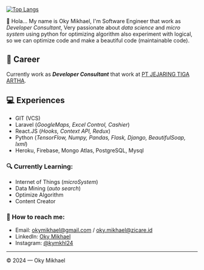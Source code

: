[![Top Langs](https://github-readme-stats.vercel.app/api/top-langs/?username=okymikhael&layout=compact)](https://github.com/okymikhael)
<br>

👋 Hola... My name is Oky Mikhael, I'm Software Engineer that work as _Developer Consultant_, Very passionate about _data science_ and _micro system_ using python for optimizing algorithm also experiment with logical, so we can optimize code and make a beautiful code (maintainable code). 

## 💼 Career

Currently work as **_Developer Consultant_** that work at [PT JEJARING TIGA ARTHA](https://zicare.id/).

## 💻 Experiences

- GIT (VCS)
- Laravel (_GoogleMaps, Excel Control, Cashier_)
- React.JS (_Hooks, Context API, Redux_)
- Python (_TensorFlow, Numpy, Pandas, Flask, Django, BeautifulSoap, lxml_)
- Heroku, Firebase, Mongo Atlas, PostgreSQL, Mysql

### 🔍 Currently Learning:

- Internet of Things (_microSystem_)
- Data Mining (_auto search_)
- Optimize Algorithm
- Content Creator

### 🚀 How to reach me:

- Email: [okymikhael@gmail.com](okymikhael@gmail.com) / [oky.mikhael@zicare.id](oky.mikhael@zicare.id) 
- LinkedIn: [Oky Mikhael](https://www.linkedin.com/in/oky-mikhael/)
- Instagram: [@kymkhl24](https://www.instagram.com/kymkhl24/)

---

© 2024 — Oky Mikhael

